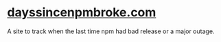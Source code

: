 # [dayssincenpmbroke.com](dayssincenpmbroke.com)

A site to track when the last time npm had bad release or a major outage. 
